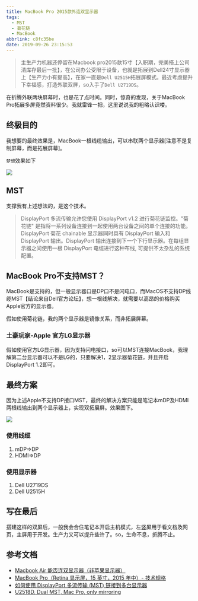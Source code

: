 ```yaml
---
title: MacBook Pro 2015款外连双显示器
tags:
  - MST
  - 菊花链
  - MacBook
abbrlink: c8fc35be
date: 2019-09-26 23:15:53
---
```

> 主生产力机器还停留在Macbook pro2015款15寸【入职期，完美搭上公司清库存最后一批】，在公司办公受限于设备，也就是拓展到Dell24寸显示器上【生产力小有提高】，在家一直是`Dell U2515H`拓展屏模式。最近考虑提升下幸福感，打造外联双屏，so入手了`Dell U2719DS`。


在折腾外联两块屏幕时，也是花了点时间。同时，惊奇的发现，关于MacBook Pro拓展多屏竟然资料很少。我就雷锋一把，这里说说我的粗略认识喽。

## 终极目的
我想要的最终效果是，MacBook一根线缆输出，可以串联两个显示器[注意不是复制屏幕，而是拓展屏幕]。

`梦想`效果如下

![](http://static.1991421.cn/2019-09-26-142455.jpg)

## MST

支撑我有上述想法的，是这个技术。

> DisplayPort 多流传输允许您使用 DisplayPort v1.2 进行菊花链监控。"菊花链" 是指将一系列设备连接到一起使用两台设备之间的单个连接的功能。DisplayPort 菊花 chainable 显示器同时具有 DisplayPort 输入和 DisplayPort 输出。DisplayPort 输出连接到下一个下行显示器。在每组显示器之间使用一根 DisplayPort 电缆进行这种布线, 可提供不太杂乱的系统配置。


## MacBook Pro不支持MST？
MacBook是支持的，但一般显示器口是DP口不是闪电口，而MacOS不支持DP线缆MST【结论来自Dell官方论坛】，想一根线解决，就需要以高昂的价格购买Apple官方的显示器。

假如使用菊花链，我的两个显示器是镜像关系，而非拓展屏幕。

### 土豪玩家-Apple 官方LG显示器
假如使用官方LG显示器，因为支持闪电接口，so可以MST连接MacBook，我理解第二台显示器可以不是LG的，只要解决1，2显示器菊花链，并且开启DisplayPort 1.2即可。

## 最终方案
因为上述Apple不支持DP接口MST，最终的解决方案只能是笔记本mDP及HDMI两根线输出到两个显示器上，实现双拓展屏。效果图下。

![](http://static.1991421.cn/2019-09-26-145109.jpg)

### 使用线缆

1. mDP=>DP
2. HDMI=>DP

### 使用显示器
1. Dell U2719DS
2. Dell U2515H

## 写在最后
搭建这样的双屏后，一般我会合住笔记本开启主机模式，左竖屏用于看文档及网页，主屏用于开发。生产力又可以提升些许了。so，生命不息，折腾不止。

## 参考文档
- [Macbook Air 能否连双显示器（非苹果显示器）](https://www.zhihu.com/question/22600143)
- [MacBook Pro（Retina 显示屏，15 英寸，2015 年中）- 技术规格](https://support.apple.com/kb/SP719?locale=zh_CN&viewlocale=zh_CN)
- [如何使用 DisplayPort 多流传输 (MST) 链接到多台显示器](https://www.dell.com/support/article/hk/zh/hkdhs1/sln293813/%E5%A6%82%E4%BD%95%E4%BD%BF%E7%94%A8-displayport-%E5%A4%9A%E6%B5%81%E4%BC%A0%E8%BE%93-mst-%E9%93%BE%E6%8E%A5%E5%88%B0%E5%A4%9A%E5%8F%B0%E6%98%BE%E7%A4%BA%E5%99%A8?lang=zh)
- [U2518D, Dual MST, Mac Pro, only mirroring](https://www.dell.com/community/Monitors/U2518D-Dual-MST-Mac-Pro-only-mirroring/td-p/7278423)